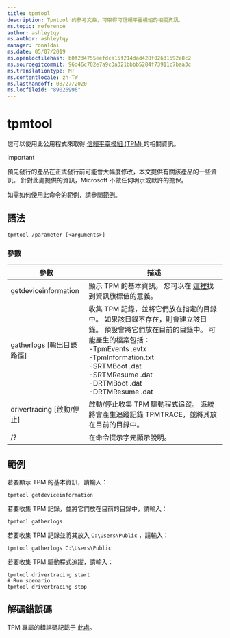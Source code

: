 ```yaml
---
title: tpmtool
description: Tpmtool 的參考文章，可取得可信賴平臺模組的相關資訊。
ms.topic: reference
author: ashleytqy
ms.author: ashleytqy
manager: ronaldai
ms.date: 05/07/2019
ms.openlocfilehash: b0f234755eefdca15f214dad428f02631592e8c2
ms.sourcegitcommit: 96d46c702e7a9c3a321bbbb5284f73911c7baa3c
ms.translationtype: MT
ms.contentlocale: zh-TW
ms.lasthandoff: 08/27/2020
ms.locfileid: "89026996"
---
```

# <a name="tpmtool"></a>tpmtool

您可以使用此公用程式來取得 [信賴平臺模組 (TPM) ](/windows/security/information-protection/tpm/trusted-platform-module-overview)的相關資訊。

>[!IMPORTANT]
>預先發行的產品在正式發行前可能會大幅度修改，本文提供有關該產品的一些資訊。 針對此處提供的資訊，Microsoft 不做任何明示或默許的擔保。

如需如何使用此命令的範例，請參閱[範例](#tpmtool_examples)。

## <a name="syntax"></a>語法

```
tpmtool /parameter [<arguments>]
```
### <a name="parameters"></a>參數

|參數|描述|
|---------|-----------|
|getdeviceinformation|顯示 TPM 的基本資訊。 您可以在 [這裡](/windows/desktop/secprov/win32-tpm-isreadyinformation#parameters)找到資訊旗標值的意義。|
|gatherlogs [輸出目錄路徑]|收集 TPM 記錄，並將它們放在指定的目錄中。 如果該目錄不存在，則會建立該目錄。 預設會將它們放在目前的目錄中。 可能產生的檔案包括： </br>-TpmEvents .evtx</br>-TpmInformation.txt</br>-SRTMBoot .dat</br>-SRTMResume .dat</br>-DRTMBoot .dat</br>-DRTMResume .dat</br>|
|drivertracing [啟動/停止]|啟動/停止收集 TPM 驅動程式追蹤。 系統將會產生追蹤記錄 TPMTRACE，並將其放在目前的目錄中。|
|/?|在命令提示字元顯示說明。|

## <a name="examples"></a><a name=tpmtool_examples></a>範例

若要顯示 TPM 的基本資訊，請輸入：
```
tpmtool getdeviceinformation
```
若要收集 TPM 記錄，並將它們放在目前的目錄中，請輸入：
```
tpmtool gatherlogs
```
若要收集 TPM 記錄並將其放入 `C:\Users\Public` ，請輸入：
```
tpmtool gatherlogs C:\Users\Public
```
若要收集 TPM 驅動程式追蹤，請輸入：
```
tpmtool drivertracing start
# Run scenario
tpmtool drivertracing stop
```

## <a name="decoding-error-codes"></a>解碼錯誤碼

TPM 專屬的錯誤碼記載于 [此處](/windows/desktop/com/com-error-codes-6)。
